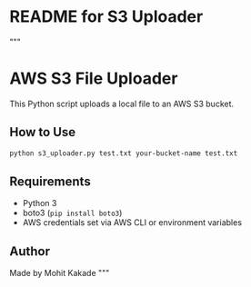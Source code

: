 # README for S3 Uploader
"""
# AWS S3 File Uploader

This Python script uploads a local file to an AWS S3 bucket.

## How to Use
```bash
python s3_uploader.py test.txt your-bucket-name test.txt
```

## Requirements
- Python 3
- boto3 (`pip install boto3`)
- AWS credentials set via AWS CLI or environment variables

## Author
Made by Mohit Kakade
"""
